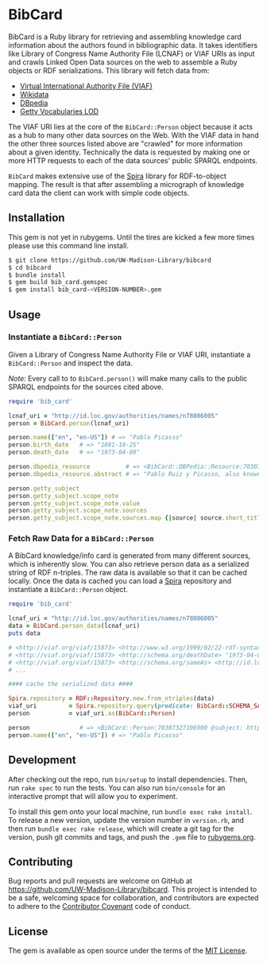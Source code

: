 # BibCard

BibCard is a Ruby library for retrieving and assembling knowledge card information about the authors found in bibliographic data. It takes identifiers like Library of Congress Name Authority File (LCNAF) or VIAF URIs as input and crawls Linked Open Data sources on the web to assemble a Ruby objects or RDF serializations. This library will fetch data from:

* [Virtual International Authority File (VIAF)](http://viaf.org/)
* [Wikidata](https://www.wikidata.org/wiki/Wikidata:Main_Page)
* [DBpedia](http://wiki.dbpedia.org/)
* [Getty Vocabularies LOD](http://vocab.getty.edu/)

The VIAF URI lies at the core of the `BibCard::Person` object because it acts as a hub to many other data sources on the Web. With the VIAF data in hand the other three sources listed above are "crawled" for more information about a given identity. Technically the data is requested by making one or more HTTP requests to each of the data sources' public SPARQL endpoints.

`BibCard` makes extensive use of the [Spira](https://github.com/ruby-rdf/spira) library for RDF-to-object mapping. The result is that after assembling a micrograph of knowledge card data the client can work with simple code objects.

## Installation

This gem is not yet in rubygems. Until the tires are kicked a few more times please use this command line install.

```bash
$ git clone https://github.com/UW-Madison-Library/bibcard
$ cd bibcard
$ bundle install
$ gem build bib_card.gemspec
$ gem install bib_card-<VERSION-NUMBER>.gem
```

## Usage

### Instantiate a `BibCard::Person`

Given a Library of Congress Name Authority File or VIAF URI, instantiate a `BibCard::Person` and inspect the data.

*Note:* Every call to to `BibCard.person()` will make many calls to the public SPARQL endpoints for the sources cited above.

```ruby
require 'bib_card'

lcnaf_uri = "http://id.loc.gov/authorities/names/n78086005"
person = BibCard.person(lcnaf_uri)

person.name(["en", "en-US"]) # => "Pablo Picasso"
person.birth_date   # => "1881-10-25"
person.death_date   # => "1973-04-09"

person.dbpedia_resource          # => <BibCard::DBPedia::Resource:70307318111440 @subject: http://dbpedia.org/resource/Pablo_Picasso>
person.dbpedia_resource.abstract # => "Pablo Ruiz y Picasso, also known as Pablo Picasso (/pɪˈkɑːsoʊ, -ˈkæsoʊ/; Spanish: [ˈpaβlo piˈkaso]; 25 October 1881 – 8 April 1973), was a Spanish painter..."

person.getty_subject                                                      # => <BibCard::Getty::Subject:70307331508400 @subject: http://vocab.getty.edu/ulan/500009666>
person.getty_subject.scope_note                                           # => <BibCard::Getty::ScopeNote:70307331409520 @subject: http://vocab.getty.edu/ulan/scopeNote/53649>
person.getty_subject.scope_note.value                                     # => "Long-lived and very influential Spanish artist, active in France. He dominated 20th-century European art. With Georges Braque, he is credited with inventing Cubism."
person.getty_subject.scope_note.sources                                   # => [<BibCard::Getty::Source:70307327167300 @subject: http://vocab.getty.edu/ulan/source/2100153925>, <BibCard::Getty::Source:70307327106100 @subject: http://vocab.getty.edu/ulan/source/2100156698>]
person.getty_subject.scope_note.sources.map {|source| source.short_title} # => ["LCNAF Library of Congress Name Authority File  [n.d.]", "Grove Dictionary of Art online (1999-2002)"]
```

### Fetch Raw Data for a `BibCard::Person`

A BibCard knowledge/info card is generated from many different sources, which is inherently slow. You can also retrieve person data as a serialized string of RDF n-triples. The raw data is available so that it can be cached locally. Once the data is cached you can load a [Spira](https://github.com/ruby-rdf/spira) repository and instantiate a `BibCard::Person` object.

```ruby
require 'bib_card'

lcnaf_uri = "http://id.loc.gov/authorities/names/n78086005"
data = BibCard.person_data(lcnaf_uri)
puts data

# <http://viaf.org/viaf/15873> <http://www.w3.org/1999/02/22-rdf-syntax-ns#type> <http://schema.org/Person> .
# <http://viaf.org/viaf/15873> <http://schema.org/deathDate> "1973-04-09" .
# <http://viaf.org/viaf/15873> <http://schema.org/sameAs> <http://id.loc.gov/authorities/names/n78086005> .
# ...

#### cache the serialized data ####

Spira.repository = RDF::Repository.new.from_ntriples(data)
viaf_uri         = Spira.repository.query(predicate: BibCard::SCHEMA_SAME_AS, object: RDF::URI.new(lcnaf_uri)).first.subject
person           = viaf_uri.as(BibCard::Person)

person              # => <BibCard::Person:70307327106900 @subject: http://viaf.org/viaf/15873>
person.name(["en", "en-US"]) # => "Pablo Picasso"
```

## Development

After checking out the repo, run `bin/setup` to install dependencies. Then, run `rake spec` to run the tests. You can also run `bin/console` for an interactive prompt that will allow you to experiment.

To install this gem onto your local machine, run `bundle exec rake install`. To release a new version, update the version number in `version.rb`, and then run `bundle exec rake release`, which will create a git tag for the version, push git commits and tags, and push the `.gem` file to [rubygems.org](https://rubygems.org).

## Contributing

Bug reports and pull requests are welcome on GitHub at https://github.com/UW-Madison-Library/bibcard. This project is intended to be a safe, welcoming space for collaboration, and contributors are expected to adhere to the [Contributor Covenant](http://contributor-covenant.org) code of conduct.


## License

The gem is available as open source under the terms of the [MIT License](http://opensource.org/licenses/MIT).


